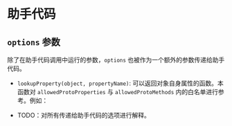 # 助手代码

## `options` 参数

除了在助手代码调用中运行的参数，`options` 也被作为一个额外的参数传递给助手代码。

- `lookupProperty(object, propertyName)`: 可以返回对象自身属性的函数。本函数对 `allowedProtoProperties` 与
  `allowedProtoMethods` 内的白名单进行参考。例如：

  <Example examplePage="/zh/examples/helper-lookup-property.md" show="preparationScript" />

- TODO：对所有传递给助手代码的选项进行解释。
